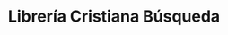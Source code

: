 ---
title: "Librería Cristiana Búsqueda"
url: /neuquen/libreria-cristiana-busqueda/
shop: libros
---
